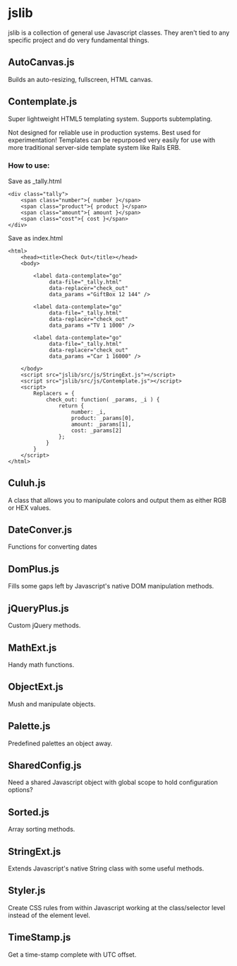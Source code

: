 # jslib
jslib is a collection of general use Javascript classes.
They aren't tied to any specific project and do very fundamental things.

## AutoCanvas.js
Builds an auto-resizing, fullscreen, HTML canvas.

## Contemplate.js
Super lightweight HTML5 templating system.
Supports subtemplating.

Not designed for reliable use in production systems.
Best used for experimentation!
Templates can be repurposed very easily for use with more traditional server-side template system like Rails ERB.

### How to use:

Save as _tally.html

	<div class="tally">
		<span class="number">{ number }</span>
		<span class="product">{ product }</span>
		<span class="amount">{ amount }</span>
		<span class="cost">{ cost }</span>
	</div>

Save as index.html

	<html>
		<head><title>Check Out</title></head>
		<body>
		
			<label data-contemplate="go" 
				 data-file="_tally.html" 
				 data-replacer="check_out" 
				 data_params ="GiftBox 12 144" />
			
			<label data-contemplate="go" 
				 data-file="_tally.html" 
				 data-replacer="check_out" 
				 data_params ="TV 1 1000" />
				 
			<label data-contemplate="go" 
				 data-file="_tally.html" 
				 data-replacer="check_out" 
				 data_params ="Car 1 16000" />
				 
		</body>
		<script src="jslib/src/js/StringExt.js"></script>
		<script src="jslib/src/js/Contemplate.js"></script>
		<script>
			Replacers = {
				check_out: function( _params, _i ) {
					return {
						number: _i, 
						product: _params[0],
						amount: _params[1],
						cost: _params[2]
					};
				}
			}
		</script>
	</html>

## Culuh.js
A class that allows you to manipulate colors and output them as either RGB or HEX values.

## DateConver.js
Functions for converting dates

## DomPlus.js
Fills some gaps left by Javascript's native DOM manipulation methods.

## jQueryPlus.js
Custom jQuery methods.

## MathExt.js
Handy math functions.

## ObjectExt.js
Mush and manipulate objects.

## Palette.js
Predefined palettes an object away.

## SharedConfig.js
Need a shared Javascript object with global scope to hold configuration options?

## Sorted.js
Array sorting methods.

## StringExt.js
Extends Javascript's native String class with some useful methods.

## Styler.js
Create CSS rules from within Javascript working at the class/selector level instead of the element level.

## TimeStamp.js
Get a time-stamp complete with UTC offset.